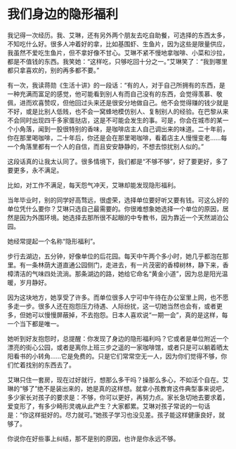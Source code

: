 # 我们身边的隐形福利

我记得一次经历。我、艾琳，还有另外两个朋友去吃自助餐，可选择的东西太多，不知吃什么好。很多人冲着好的拿，比如基围虾、生鱼片，因为这些是限量供应，我虽然不爱吃生鱼片，但不拿好像不甘心。艾琳不紧不慢地拿咖啡、小菜和沙拉，都是不值钱的东西。我笑她：“这样吃，只够吃回十分之一。”艾琳笑了：“我到哪里都只拿喜欢的，别的再多都不要。”

有一次，我读蒋勋《生活十讲》的一段话：“有的人，对于自己所拥有的东西，是一种充满而富足的感觉，他可能看到别人有而自己没有的东西，会觉得羡慕、敬佩，进而欢喜赞叹，但他回过头来还是很安分地做自己。他不会觉得赚的钱少就是不好，或是比别人低贱，也不会一窝蜂地模仿别人、复制别人的经验。在巴黎从来不会同时出现四千多家蛋挞店，这是不可能会发生的事。可是，你会在城市的某一个小角落，闻到一股很特别的香味，是咖啡店主人自己调出来的味道。二十年前，你在那里喝咖啡，二十年后，你还是会在那里喝咖啡，看着店主人慢慢变老……每一个角落里都有一个人的自信，而且安安静静的，不想去惊扰别人似的。”

这段话真的让我太认同了。很多情境下，我们都是“不够不够”，好了要更好，多了要更多，永不满足。

比如，对工作不满足，每天怨气冲天，艾琳却能发现隐形福利。

当年毕业时，别的同学好高骛远，很虚荣，选择单位要好听又要有钱。可这么好的单位凭什么要你？艾琳只选自己最需要的。你很难想象她选择一个单位的原因，居然是因为外围环境。她选择去那所很不起眼的中专教书，因为靠近一个天然湖泊公园。

她经常提起一个名称“隐形福利”。

步行去湖边，五分钟，好像单位的后花园。每天中午两个多小时，她几乎都泡在那里。有一条林荫大道直通公园侧门，走进去，有一片茂密的香樟树林，静下来，香樟清洁的气味四处流淌。那条湖边的路，她给它命名“黄金小道”，因为总是阳光温暖，岁月静好。

因为这块地方，她享受了许多。而单位很多人宁可中午待在办公室里上网，也不愿多走一步。很多人还在抱怨压力待遇、人际纷扰，这一切她当然也会有，或者更多，但她可以慢慢屏蔽掉，不去抱怨。日本人喜欢说“一期一会”，真的是这样，每一个当下都是唯一。

她听到好友抱怨时，总提醒：你发现了身边的隐形福利吗？它或者是单位附近一个漂亮的街心公园，或者是离你上班三步之遥的一家咖啡馆，或者只是可以躺着晒太阳看书的小转角……它是免费的。只是它们常常空无一人，因为你们觉得不够，你们忙着找别的东西去了。

艾琳只住一套房，现在过好就行，想那么多干吗？操那么多心，不如活个自在。艾琳的“够了”绝不是装出来的，她是真的这样想。就拿小孩教育这件典型事来说吧，多少家长对孩子的要求是：不够，你可以更好，再努力点。家长急切地去要求着，爱变形了，有多少畸形灵魂从此产生？大家都累。艾琳对孩子常说的一句话是：“你这样挺好的。尽力就可。”她孩子学习也没见差。孩子能这样健康良好，就够了。

你说你在好些事上纠结，那不是别的原因，也许是你永远不够。